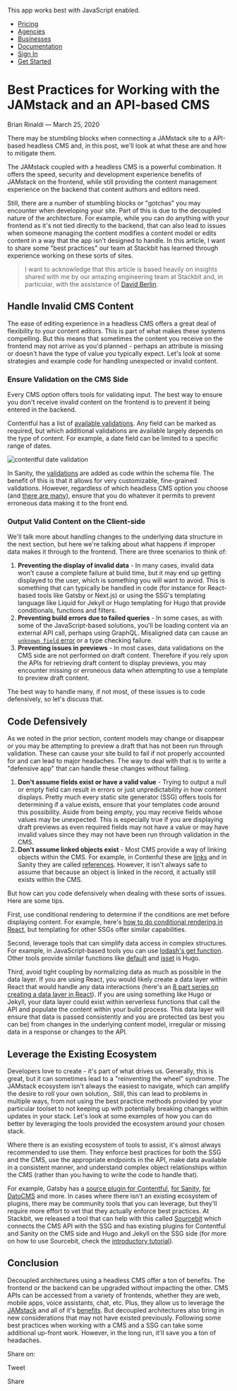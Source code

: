 This app works best with JavaScript enabled.

- [Pricing](/pricing)
- [Agencies](/agencies)
- [Businesses](/businesses)
- [Documentation](https://www.stackbit.com/docs/)
- [Sign In](https://app.stackbit.com/)
- <a href="https://app.stackbit.com/create" class="button-component button-component-theme-accent button-component-hollow"><span>Get Started</span></a>

# Best Practices for Working with the JAMstack and an API-based CMS

Brian Rinaldi — March 25, 2020

There may be stumbling blocks when connecting a JAMstack site to a API-based headless CMS and, in this post, we'll look at what these are and how to mitigate them.

The JAMstack coupled with a headless CMS is a powerful combination. It offers the speed, security and development experience benefits of JAMstack on the frontend, while still providing the content management experience on the backend that content authors and editors need.

Still, there are a number of stumbling blocks or "gotchas" you may encounter when developing your site. Part of this is due to the decoupled nature of the architecture. For example, while you can do anything with your frontend as it's not tied directly to the backend, that can also lead to issues when someone managing the content modifies a content model or edits content in a way that the app isn't designed to handle. In this article, I want to share some "best practices" our team at Stackbit has learned through experience working on these sorts of sites.

> I want to acknowledge that this article is based heavily on insights shared with me by our amazing engineering team at Stackbit and, in particular, with the assistance of [David Berlin](https://twitter.com/dberlin).

## Handle Invalid CMS Content

The ease of editing experience in a headless CMS offers a great deal of flexibility to your content editors. This is part of what makes these systems compelling. But this means that sometimes the content you receive on the frontend may not arrive as you'd planned - perhaps an attribute is missing or doesn't have the type of value you typically expect. Let's look at some strategies and example code for handling unexpected or invalid content.

### Ensure Validation on the CMS Side

Every CMS option offers tools for validating input. The best way to ensure you don't receive invalid content on the frontend is to prevent it being entered in the backend.

Contentful has a list of [available validations](https://www.contentful.com/r/knowledgebase/validations/). Any field can be marked as required, but which additional validations are available largely depends on the type of content. For example, a date field can be limited to a specific range of dates.

![contentful date validation](/images/1585143205-contentfulvalidation-sm.png)

In Sanity, the [validations](https://www.sanity.io/docs/validation) are added as code within the schema file. The benefit of this is that it allows for very customizable, fine-grained validations. However, regardless of which headless CMS option you choose (and [there are many](https://headlesscms.org/)), ensure that you do whatever it permits to prevent erroneous data making it to the front end.

### Output Valid Content on the Client-side

We'll talk more about handling changes to the underlying data structure in the next section, but here we're talking about what happens if improper data makes it through to the frontend. There are three scenarios to think of:

1.  **Preventing the display of invalid data** - In many cases, invalid data won't cause a complete failure at build time, but it may end up getting displayed to the user, which is something you will want to avoid. This is something that can typically be handled in code (for instance for React-based tools like Gatsby or Next.js) or using the SSG's templating language like Liquid for Jekyll or Hugo templating for Hugo that provide conditionals, functions and filters.
2.  **Preventing build errors due to failed queries** - In some cases, as with some of the JavaScript-based solutions, you'll be loading content via an external API call, perhaps using GraphQL. Misaligned data can cause an [`unknown field` error](https://www.gatsbyjs.org/docs/troubleshooting-common-errors/#unknown-field-a-on-type-b) or a type checking failure.
3.  **Preventing issues in previews** - In most cases, data validations on the CMS side are not performed on draft content. Therefore if you rely upon the APIs for retrieving draft content to display previews, you may encounter missing or erroneous data when attempting to use a template to preview draft content.

The best way to handle many, if not most, of these issues is to code defensively, so let's discuss that.

## Code Defensively

As we noted in the prior section, content models may change or disappear or you may be attempting to preview a draft that has not been run through validation. These can cause your site build to fail if not properly accounted for and can lead to major headaches. The way to deal with that is to write a "defensive app" that can handle these changes without failing.

1.  **Don't assume fields exist or have a valid value** - Trying to output a null or empty field can result in errors or just unpredictability in how content displays. Pretty much every static site generator (SSG) offers tools for determining if a value exists, ensure that your templates code around this possibility. Aside from being empty, you may receive fields whose values may be unexpected. This is especially true if you are displaying draft previews as even required fields may not have a value or may have invalid values since they may not have been run through validation in the CMS.
2.  **Don't assume linked objects exist** - Most CMS provide a way of linking objects within the CMS. For example, in Contenful these are [links](https://www.contentful.com/developers/docs/concepts/links/) and in Sanity they are called [references](https://www.sanity.io/docs/reference-type). However, it isn't always safe to assume that because an object is linked in the record, it actually still exists within the CMS.

But how can you code defensively when dealing with these sorts of issues. Here are some tips.

First, use conditional rendering to determine if the conditions are met before displaying content. For example, here's [how to do conditional rendering in React](https://reactpatterns.com/#conditional-rendering), but templating for other SSGs offer similar capabilities.

Second, leverage tools that can simplify data access in complex structures. For example, in JavaScript-based tools you can use [lodash's get function](https://lodash.com/docs/4.17.15#get). Other tools provide similar functions like [default](https://gohugo.io/functions/default/) and [isset](https://gohugo.io/functions/isset/) is Hugo.

Third, avoid tight coupling by normalizing data as much as possible in the data layer. If you are using React, you would likely create a data layer within React that would handle any data interactions (here's an [8 part series on creating a data layer in React](https://www.bignerdranch.com/blog/react-data-layer-series-part-1/)). If you are using something like Hugo or Jekyll, your data layer could exist within serverless functions that call the API and populate the content within your build process. This data layer will ensure that data is passed consistently and you are protected (as best you can be) from changes in the underlying content model, irregular or missing data in a response or changes to the API.

## Leverage the Existing Ecosystem

Developers love to create - it's part of what drives us. Generally, this is great, but it can sometimes lead to a "reinventing the wheel" syndrome. The JAMstack ecosystem isn't always the easiest to navigate, which can amplify the desire to roll your own solution,. Still, this can lead to problems in multiple ways, from not using the best practice methods provided by your particular toolset to not keeping up with potentially breaking changes within updates in your stack. Let's look at some examples of how you can do better by leveraging the tools provided the ecosystem around your chosen stack.

Where there is an existing ecosystem of tools to assist, it's almost always recommended to use them. They enforce best practices for both the SSG and the CMS, use the appropriate endpoints in the API, make data available in a consistent manner, and understand complex object relationships within the CMS (rather than you having to write the code to handle that).

For example, Gatsby has a [source plugin for Contentful](https://www.gatsbyjs.org/packages/gatsby-source-contentful/), [for Sanity](https://www.gatsbyjs.org/packages/gatsby-source-sanity/), [for DatoCMS](https://www.gatsbyjs.org/packages/gatsby-source-datocms/) and more. In cases where there isn't an existing ecosystem of plugins, there may be community tools that you can leverage, but they'll require more effort to vet that they actually enforce best practices. At Stackbit, we released a tool that can help with this called [Sourcebit](https://github.com/stackbithq/sourcebit) which connects the CMS API with the SSG and has existing plugins for Contentful and Sanity on the CMS side and Hugo and Jekyll on the SSG side (for more on how to use Sourcebit, check the [introductory tutorial](https://www.stackbit.com/blog/data-driven-jamstack-sourcebit/)).

## Conclusion

Decoupled architectures using a headless CMS offer a ton of benefits. The frontend or the backend can be upgraded without impacting the other. CMS APIs can be accessed from a variety of frontends, whether they are web, mobile apps, voice assistants, chat, etc. Plus, they allow us to leverage the [JAMstack](https://jamstack.org/) and all of it's [benefits](https://jamstack.org/#why). But decoupled architectures also bring in new considerations that may not have existed previously. Following some best practices when working with a CMS and a SSG can take some additional up-front work. However, in the long run, it'll save you a ton of headaches.

<span class="post-share-title">Share on:</span>

Tweet

Share

<!-- -->

<!-- -->
